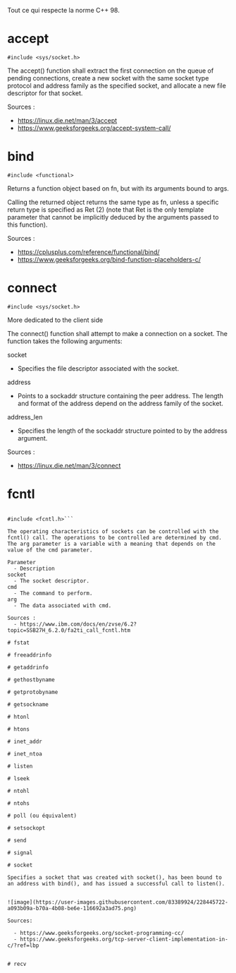 Tout ce qui respecte la norme C++ 98.

# accept

```#include <sys/socket.h>```

The accept() function shall extract the first connection on the queue of pending connections, create a new socket with the same socket type protocol and address family as the specified socket, and allocate a new file descriptor for that socket. 

Sources :
  - https://linux.die.net/man/3/accept
  - https://www.geeksforgeeks.org/accept-system-call/

# bind

```#include <functional>```

Returns a function object based on fn, but with its arguments bound to args.

Calling the returned object returns the same type as fn, unless a specific return type is specified as Ret (2) (note that Ret is the only template parameter that cannot be implicitly deduced by the arguments passed to this function).

Sources :
  - https://cplusplus.com/reference/functional/bind/
  - https://www.geeksforgeeks.org/bind-function-placeholders-c/


# connect

```#include <sys/socket.h>```
  
More dedicated to the client side

The connect() function shall attempt to make a connection on a socket. The function takes the following arguments:

socket
  
  - Specifies the file descriptor associated with the socket. 
  
address
  
  - Points to a sockaddr structure containing the peer address. The length and format of the address depend on the address family of the socket. 
  
address_len
  
  - Specifies the length of the sockaddr structure pointed to by the address argument.
  
Sources : 
  - https://linux.die.net/man/3/connect

# fcntl

```#include <unistd.h>

#include <fcntl.h>```

The operating characteristics of sockets can be controlled with the fcntl() call. The operations to be controlled are determined by cmd. The arg parameter is a variable with a meaning that depends on the value of the cmd parameter.

Parameter
  - Description
socket
  - The socket descriptor.
cmd
  - The command to perform.
arg
  - The data associated with cmd. 

Sources :
  - https://www.ibm.com/docs/en/zvse/6.2?topic=SSB27H_6.2.0/fa2ti_call_fcntl.htm

# fstat

# freeaddrinfo

# getaddrinfo

# gethostbyname

# getprotobyname

# getsockname

# htonl

# htons

# inet_addr

# inet_ntoa

# listen

# lseek

# ntohl

# ntohs

# poll (ou équivalent)

# setsockopt

# send

# signal

# socket

Specifies a socket that was created with socket(), has been bound to an address with bind(), and has issued a successful call to listen(). 


![image](https://user-images.githubusercontent.com/83389924/228445722-a093b09a-b70a-4b08-be6e-116692a3ad75.png)

Sources: 

  - https://www.geeksforgeeks.org/socket-programming-cc/
  - https://www.geeksforgeeks.org/tcp-server-client-implementation-in-c/?ref=lbp


# recv

